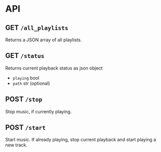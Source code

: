 # API

## GET `/all_playlists`

Returns a JSON array of all playlists.


## GET `/status`

Returns current playback status as json object
* `playing` bool
* `path` str (optional)

## POST `/stop`

Stop music, if currently playing.

## POST `/start`

Start music. If already playing, stop current playback and start playing a new track.
